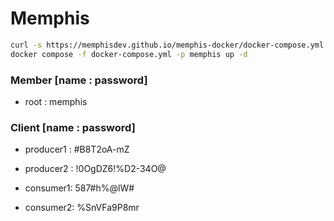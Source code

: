 # Memphis

```bash
curl -s https://memphisdev.github.io/memphis-docker/docker-compose.yml -o docker-compose.yml && \
docker compose -f docker-compose.yml -p memphis up -d
```

### Member [name : password]
- root : memphis

### Client [name : password]
- producer1 : #B8T2oA-mZ

- producer2 : !0OgDZ6!%D2-34O@

- consumer1: 587#h%@lW#

- consumer2: %SnVFa9P8mr